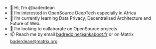- 👋 Hi, I’m @baderdean
- 👀 I’m interested in OpenSource DeepTech especially in Africa
- 🌱 I’m currently learning Data Privacy, Decentralised Architecture and Future of Web.
- 💞️ I’m looking to collaborate on OpenSource projects.
- 📫 Reach me by email badreddine@ankaboot.fr or on Matrix baderdean@matrix.org

<!---
baderdean/baderdean is a ✨ special ✨ repository because its `README.md` (this file) appears on your GitHub profile.
You can click the Preview link to take a look at your changes.
--->
